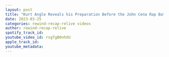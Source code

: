 ```yaml
---
layout: post
title: "Kurt Angle Reveals his Preparation Before the John Cena Rap Battle"
date: 2023-03-25
categories: rewind-recap-relive videos
author: rewind-recap-relive
spotify_track_id: 
youtube_video_id: rsgTgB0nhXU
apple_track_id: 
youtube_metadata: 
---
```

